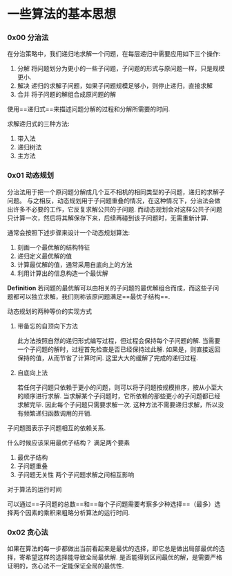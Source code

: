 # 一些算法的基本思想



### 0x00 分治法

在分治策略中，我们递归地求解一个问题，在每层递归中需要应用如下三个操作:

1. 分解 将问题划分为更小的一些子问题，子问题的形式与原问题一样，只是规模更小.
2. 解决 递归的求解子问题，如果子问题规模足够小，则停止递归，直接求解
3. 合并 将子问题的解组合成原问题的解



使用==递归式==来描述问题分解的过程和分解所需要的时间.

求解递归式的三种方法:

1. 带入法
2. 递归树法
3. 主方法 



### 0x01 动态规划

分治法用于把一个原问题分解成几个互不相机的相同类型的子问题，递归的求解子问题。 与之相反，动态规划用于子问题重叠的情况，在这种情况下，分治法会做出许多不必要的工作，它反复求解公共的子问题. 而动态规划会对这样公共子问题只计算一次，然后将其解保存下来，后续再碰到该子问题时，无需重新计算.



通常会按照下述步骤来设计一个动态规划算法:

1. 刻画一个最优解的结构特征
2. 递归定义最优解的值
3. 计算最优解的值，通常采用自底向上的方法
4. 利用计算出的信息构造一个最优解



**Definition** 若问题的最优解可以由相关的子问题的最优解组合而成，而这些子问题都可以独立求解，我们则称该原问题满足==最优子结构==.



动态规划的两种等价的实现方式

1. 带备忘的自顶向下方法   

   此方法按照自然的递归形式编写过程，但过程会保持每个子问题的解. 当需要一个子问题的解时，过程首先检查是否已经保持过此解. 如果是，则直接返回保持的值，从而节省了计算时间.   这里大大的缓解了完成的递归过程. 

2. 自底向上法

   若任何子问题只依赖于更小的问题，则可以将子问题按规模排序，按从小至大的顺序进行求解.  当求解某个子问题时，它所依赖的那些更小的子问题都已经求解完毕.  因此每个子问题只需要求解一次.  这种方法不需要递归求解，所以没有频繁递归函数调用的开销. 



子问题图表示子问题相互的依赖关系. 



什么时候应该采用最优子结构？ 满足两个要素

1. 最优子结构
2. 子问题重叠 
3. 子问题无关性  两个子问题求解之间相互影响

 

对于算法的运行时间

可以通过==子问题的总数==和==每个子问题需要考察多少种选择==（最多）选择两个因素的乘积来粗略分析算法的运行时间. 





### 0x02 贪心法

如果在算法的每一步都做出当前看起来是最优的选择，即它总是做出局部最优的选择，寄希望这样的选择能导致全局最优解.  是否能得到区间最优的解，是需要严格证明的，贪心法不一定能保证全局的最优性. 



